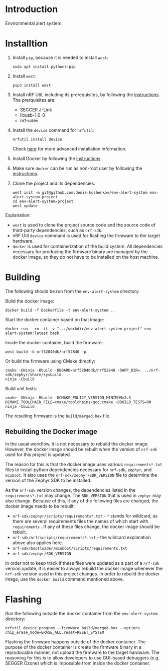 # Introduction
Environmental alert system.

# Installtion
1. Install `pip`, because it is needed to install `west`:
    ```
    sudo apt install python3-pip
    ```

2. Install `west`:
    ```
    pip3 install west
    ```

3. Install nRF Util, including its prerequisites, by following the [instructions](https://docs.nordicsemi.com/bundle/nrfutil/page/guides/installing.html). The prerquisites are:
    - SEGGER J-Link
    - libusb-1.0-0
    - nrf-udev

4. Install the `device` command for `nrfutil`:
    ```
    nrfutil install device
    ```
    Check [here](https://docs.nordicsemi.com/bundle/nrfutil/page/guides/installing_commands.html) for more advanced installation information.

5. Install Docker by following the [instructions](https://docs.docker.com/engine/install/ubuntu/).

6. Make sure `docker` can be run as non-root user by following the [instructions](https://docs.docker.com/engine/install/linux-postinstall/).

7. Clone the project and its dependencies:
    ```
    west init -m git@github.com:denis-koshenkov/env-alert-system env-alert-system-project
    cd env-alert-system-project
    west update
    ```

Explanation:
- `west` is used to clone the project source code and the source code of third-party dependencies, such as `nrf-sdk`.
- nRF Util `device` command is used for flashing the firmware to the target hardware.
- `docker` is used for containerization of the build system. All dependencies necessary for producing the firmware binary are managed by the docker image, so they do not have to be installed on the host machine.

# Building
The following should be run from the `env-alert-system` directory.

Build the docker image:
```
docker build -f Dockerfile -t env-alert-system ..
```

Start the docker container based on that image:
```
docker run --rm -it -v "..:/workdir/env-alert-system-project" env-alert-system:latest bash
```

Inside the docker container, build the firmware:
```
west build -b nrf52840dk/nrf52840 -p
```

Or build the firmware using CMake directly:
```
cmake -GNinja -Bbuild -DBOARD=nrf52840dk/nrf52840 -DAPP_DIR=. ../nrf-sdk/zephyr/share/sysbuild
ninja -Cbuild
```

Build unit tests:
```
cmake -GNinja -Bbuild -DCMAKE_POLICY_VERSION_MINIMUM=3.5 -DCMAKE_TOOLCHAIN_FILE=cmake/toolchains/gcc.cmake -DBUILD_TESTS=ON
ninja -Cbuild
```

The resulting firmware is the `build/merged.hex` file.

## Rebuilding the Docker image
In the usual workflow, it is not necessary to rebuild the docker image. However, the docker image should be rebuilt when the version of `nrf-sdk` used for this project is updated.

The reason for this is that the docker image uses various `requirements*.txt` files to install python dependencies necessary for `nrf-sdk`, `zephyr`, and `mcuboot`. It also uses the `nrf-sdk/zephyr/SDK_VERSION` file to determine the version of the Zephyr SDK to be installed.

As the `nrf-sdk` version changes, the dependencies listed in the `requirements*.txt` may change. The `SDK_VERSION` that is used in `zephyr` may also change. Because of this, if any of the following files are changed, the docker image needs to be rebuilt:
- `nrf-sdk/zephyr/scripts/requirements*.txt` - `*` stands for wildcard, as there are several requirements files the names of which start with `requirements` . If any of these files change, the docker image should be rebuilt. 
- `nrf-sdk/nrf/scripts/requirements*.txt` - the wildcard explanation above also applies here.
- `nrf-sdk/bootloader/mcuboot/scripts/requirements.txt`
- `nrf-sdk/zephyr/SDK_VERSION`

In order not to keep track if these files were updated as a part of a `nrf-sdk` version update, it is easier to always rebuild the docker image whenever the `nrf-sdk` version used in this project changes. In order to rebuild the docker image, use the `docker build` command mentioned above.


# Flashing
Run the following outside the docker container from the `env-alert-system` directory:
```
nrfutil device program --firmware build/merged.hex --options chip_erase_mode=ERASE_ALL,reset=RESET_SYSTEM
```

Flashing the firmware happens outside of the docker container. The purpose of the docker container is create the firmware binary in a reproducable manner, not upload the firmware to the target hardware. The reasoning for this is to allow developers to use GUI-based debuggers (e.g. SEGGER Ozone) which is impossible from inside the docker container.
